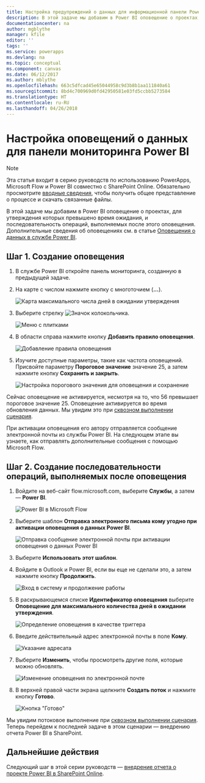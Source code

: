 ```yaml
---
title: Настройка предупреждений о данных для информационной панели Power BI | Документация Майкрософт
description: В этой задаче мы добавим в Power BI оповещение о проектах, для утверждения которых превышено время ожидания, и последовательность операций, выполняемых после этого оповещения.
documentationcenter: na
author: mgblythe
manager: kfile
editor: ''
tags: ''
ms.service: powerapps
ms.devlang: na
ms.topic: conceptual
ms.component: canvas
ms.date: 06/12/2017
ms.author: mblythe
ms.openlocfilehash: 663c5dfcad45e65044958c9d3b8b1aa111840a61
ms.sourcegitcommit: 8bd4c700969d0fd42950581e03fd5ccbb5273584
ms.translationtype: HT
ms.contentlocale: ru-RU
ms.lasthandoff: 04/26/2018
---
```

# <a name="set-up-data-alerts-for-the-power-bi-dashboard"></a>Настройка оповещений о данных для панели мониторинга Power BI
> [!NOTE]
> Эта статья входит в серию руководств по использованию PowerApps, Microsoft Flow и Power BI совместно с SharePoint Online. Обязательно просмотрите [вводные сведения](sharepoint-scenario-intro.md), чтобы получить общее представление о процессе и скачать связанные файлы.

В этой задаче мы добавим в Power BI оповещение о проектах, для утверждения которых превышено время ожидания, и последовательность операций, выполняемых после этого оповещения. Дополнительные сведения об оповещениях см. в статье [Оповещения о данных в службе Power BI](https://docs.microsoft.com/power-bi/service-set-data-alerts).

## <a name="step-1-create-an-alert"></a>Шаг 1. Создание оповещения
1. В службе Power BI откройте панель мониторинга, созданную в предыдущей задаче.
2. На карте с числом нажмите кнопку с многоточием (**...**).
   
    ![Карта максимального числа дней в ожидании утверждения](./media/sharepoint-scenario-alerts-flow/07-01-01-tile-ellipsis.png)
3. Выберите стрелку ![Значок колокольчика](./media/sharepoint-scenario-alerts-flow/icon-bell.png).
   
    ![Меню с плитками](./media/sharepoint-scenario-alerts-flow/07-01-02-tile-bell.png)
4. В области справа нажмите кнопку **Добавить правило оповещения**.
   
    ![Добавление правила оповещения](./media/sharepoint-scenario-alerts-flow/07-01-03-add-alert.png)
5. Изучите доступные параметры, такие как частота оповещений. Присвойте параметру **Пороговое значение** значение 25, а затем нажмите кнопку **Сохранить и закрыть**.
   
    ![Настройка порогового значения для оповещения и сохранение](./media/sharepoint-scenario-alerts-flow/07-01-04-save-alert.png)

Сейчас оповещение не активируется, несмотря на то, что 56 превышает пороговое значение 25. Оповещение активируется во время обновления данных. Мы увидим это при [сквозном выполнении сценария](sharepoint-scenario-summary.md).

При активации оповещения его автору отправляется сообщение электронной почты из службы Power BI. На следующем этапе вы узнаете, как отправлять дополнительные сообщения с помощью Microsoft Flow.

## <a name="step-2-create-a-flow-that-responds-to-the-alert"></a>Шаг 2. Создание последовательности операций, выполняемых после оповещения
1. Войдите на веб-сайт flow.microsoft.com, выберите **Службы**, а затем — **Power BI**.
   
    ![Power BI в Microsoft Flow](./media/sharepoint-scenario-alerts-flow/07-01-05-power-bi.png)
2. Выберите шаблон **Отправка электронного письма кому угодно при активации оповещения о данных Power BI**.
   
    ![Отправка сообщение электронной почты при активации оповещения о данных Power BI](./media/sharepoint-scenario-alerts-flow/07-01-06-alert-flow.png)
3. Выберите **Использовать этот шаблон**.
4. Войдите в Outlook и Power BI, если вы еще не сделали это, а затем нажмите кнопку **Продолжить**.
   
    ![Вход в систему и продолжение работы](./media/sharepoint-scenario-alerts-flow/07-01-08-continue.png)
5. В раскрывающемся списке **Идентификатор оповещения** выберите **Оповещение для максимального количества дней в ожидании утверждения**.
   
    ![Определение оповещения в качестве триггера](./media/sharepoint-scenario-alerts-flow/07-01-09-choose-alert.png)
6. Введите действительный адрес электронной почты в поле **Кому**.
   
    ![Указание адресата](./media/sharepoint-scenario-alerts-flow/07-01-10-choose-email.png)
7. Выберите **Изменить**, чтобы просмотреть другие поля, которые можно обновлять.
   
    ![Изменение оповещения по электронной почте](./media/sharepoint-scenario-alerts-flow/07-01-11-email-full.png)
8. В верхней правой части экрана щелкните **Создать поток** и нажмите кнопку **Готово**.
   
    ![Кнопка "Готово"](./media/sharepoint-scenario-alerts-flow/07-01-12-done.png)

Мы увидим потоковое выполнение при [сквозном выполнении сценария](sharepoint-scenario-summary.md). Теперь перейдем к последней задаче в этом сценарии — внедрению отчета Power BI в SharePoint.

## <a name="next-steps"></a>Дальнейшие действия
Следующий шаг в этой серии руководств — [внедрение отчета о проекте Power BI в SharePoint Online](sharepoint-scenario-embed-report.md).

